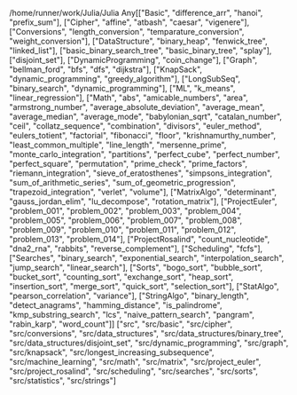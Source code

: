 /home/runner/work/Julia/Julia
Any[["Basic", "difference_arr", "hanoi", "prefix_sum"], ["Cipher", "affine", "atbash", "caesar", "vigenere"], ["Conversions", "length_conversion", "temparature_conversion", "weight_conversion"], ["DataStructure", "binary_heap", "fenwick_tree", "linked_list"], ["basic_binary_search_tree", "basic_binary_tree", "splay"], ["disjoint_set"], ["DynamicProgramming", "coin_change"], ["Graph", "bellman_ford", "bfs", "dfs", "dijkstra"], ["KnapSack", "dynamic_programming", "greedy_algorithm"], ["LongSubSeq", "binary_search", "dynamic_programming"], ["ML", "k_means", "linear_regression"], ["Math", "abs", "amicable_numbers", "area", "armstrong_number", "average_absolute_deviation", "average_mean", "average_median", "average_mode", "babylonian_sqrt", "catalan_number", "ceil", "collatz_sequence", "combination", "divisors", "euler_method", "eulers_totient", "factorial", "fibonacci", "floor", "krishnamurthy_number", "least_common_multiple", "line_length", "mersenne_prime", "monte_carlo_integration", "partitions", "perfect_cube", "perfect_number", "perfect_square", "permutation", "prime_check", "prime_factors", "riemann_integration", "sieve_of_eratosthenes", "simpsons_integration", "sum_of_arithmetic_series", "sum_of_geometric_progression", "trapezoid_integration", "verlet", "volume"], ["MatrixAlgo", "determinant", "gauss_jordan_elim", "lu_decompose", "rotation_matrix"], ["ProjectEuler", "problem_001", "problem_002", "problem_003", "problem_004", "problem_005", "problem_006", "problem_007", "problem_008", "problem_009", "problem_010", "problem_011", "problem_012", "problem_013", "problem_014"], ["ProjectRosalind", "count_nucleotide", "dna2_rna", "rabbits", "reverse_complement"], ["Scheduling", "fcfs"], ["Searches", "binary_search", "exponential_search", "interpolation_search", "jump_search", "linear_search"], ["Sorts", "bogo_sort", "bubble_sort", "bucket_sort", "counting_sort", "exchange_sort", "heap_sort", "insertion_sort", "merge_sort", "quick_sort", "selection_sort"], ["StatAlgo", "pearson_correlation", "variance"], ["StringAlgo", "binary_length", "detect_anagrams", "hamming_distance", "is_palindrome", "kmp_substring_search", "lcs", "naive_pattern_search", "pangram", "rabin_karp", "word_count"]]
["src", "src/basic", "src/cipher", "src/conversions", "src/data_structures", "src/data_structures/binary_tree", "src/data_structures/disjoint_set", "src/dynamic_programming", "src/graph", "src/knapsack", "src/longest_increasing_subsequence", "src/machine_learning", "src/math", "src/matrix", "src/project_euler", "src/project_rosalind", "src/scheduling", "src/searches", "src/sorts", "src/statistics", "src/strings"]
